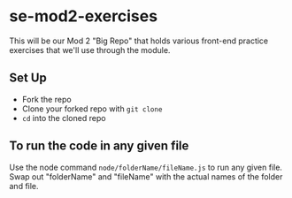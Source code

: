 # se-mod2-exercises

This will be our Mod 2 "Big Repo" that holds various front-end practice exercises that we'll use through the module.

## Set Up

- Fork the repo
- Clone your forked repo with `git clone`
- `cd` into the cloned repo

## To run the code in any given file

Use the node command `node/folderName/fileName.js` to run any given file.  Swap out "folderName" and "fileName" with the actual names of the folder and file.
